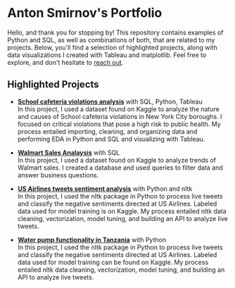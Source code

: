 # Anton Smirnov's Portfolio

Hello, and thank you for stopping by! This repository contains examples of Python and SQL, as well as combinations of both, that are related to my projects. Below, you'll find a selection of highlighted projects, along with data visualizations I created with Tableau and matplotlib. Feel free to explore, and don't hesitate to [reach out](https://www.linkedin.com/in/anton-smirnov-89886332/).

## Highlighted Projects
* **[School cafeteria violations analysis](https://github.com/feelgd777/SQL_repo/blob/main/School%20cafeteria%20violations.md)** with SQL, Python, Tableau  
  In this project, I used a dataset found on Kaggle to analyze the nature and causes of School cafeteria violations in New York City boroughs. I focused on critical violations that pose a high risk to public health. My process entailed importing, cleaning, and organizing data and performing EDA in Python and SQL and visualizing with Tableau. 

* **[Walmart Sales Analaysis](https://github.com/feelgd777/SQL_repo/blob/main/Walmart%20Sales%20Analysis.md)** with SQL  
   In this project, I used a dataset found on Kaggle to analyze trends of Walmart sales. I created a database and used queries to filter data and answer business questions.

* **[US Airlines tweets sentiment analysis](https://github.com/feelgd777/SQL_repo/blob/main/Sentiment%20analysis%20of%20US%20Airlines%20tweets.md)** with Python and nltk  
  In this project, I used the nltk package in Python to process live tweets and classify the negative sentiments directed at US Airlines. Labeled data used for model training is on Kaggle. My process entailed nltk data cleaning, vectorization, model tuning, and building an API to analyze live tweets.

* **[Water pump functionality in Tanzania](https://github.com/feelgd777/SQL_repo/blob/main/Water%20Pump%20Functionality%20in%20Tanzania%20Readme.md)** with Python  
   In this project, I used the nltk package in Python to process live tweets and classify the negative sentiments directed at US Airlines. Labeled data used for model training can be found on Kaggle. My process entailed nltk data cleaning, vectorization, model tuning, and building an API to analyze live tweets.

